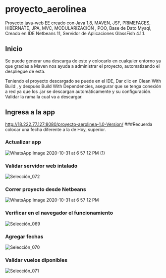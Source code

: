 # proyecto_aerolinea
Proyecto java-web EE creado con Java 1.8, MAVEN, JSF, PRIMEFACES, HIBERNATE, JPA, MVC, MODULARIZACIÓN , POO, Base de Dato Mysql,  Creado en IDE Netbeans 11, Servidor de Aplicaciones GlassFish 4.1.1. 

## Inicio
Se puede generar una descarga de este y colocarlo en cualquier entorno ya que gracias a Maven nos ayuda a administrar el proyecto, automatizando el despliegue de esta.

Teniendo el proyecto descargado se puede en el IDE, Dar clic en Clean With Build ,  y después Build  With Dependencies, asegurar que se tenga conexión a red ya que los .jar se descargan automáticamente y su configuración. Validar la rama la cual va a descargar.

## Ingresa a la app
http://18.222.77.127:8080/proyecto-aerolinea-1.0-Version/
###Recuerda colocar una fecha diferente a la de Hoy, superior.

### Actualizar app

![WhatsApp Image 2020-10-31 at 6 57 12 PM (1)](https://user-images.githubusercontent.com/38901171/97792688-58ebb080-1baf-11eb-8203-661dc504ad9b.jpeg)

### Validar servidor web intalado

![Selección_072](https://user-images.githubusercontent.com/38901171/97792734-27271980-1bb0-11eb-9b4b-c13a1abc481b.jpg)


### Correr proyecto desde Netbeans

![WhatsApp Image 2020-10-31 at 6 57 12 PM](https://user-images.githubusercontent.com/38901171/97792745-63f31080-1bb0-11eb-999b-b85047dccc48.jpeg)

### Verificar en el navegador el funcionamiento

![Selección_069](https://user-images.githubusercontent.com/38901171/97792754-8c7b0a80-1bb0-11eb-92ef-33683f8b6352.jpg)

### Agregar fechas


![Selección_070](https://user-images.githubusercontent.com/38901171/97792756-969d0900-1bb0-11eb-9377-750dc47f4043.jpg)

### Validar vuelos diponibles


![Selección_071](https://user-images.githubusercontent.com/38901171/97792758-9e5cad80-1bb0-11eb-960d-0c1301eb9b91.jpg)
